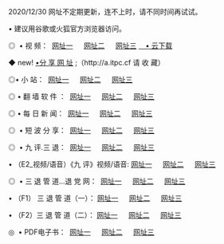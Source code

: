<p>2020/12/30 网址不定期更新，连不上时，请不同时间再试试。
<p>• 建议用谷歌或火狐官方浏览器访问。
<p>◎  • 视 频： 
<a href="http://hfi.guitarhaven.com/" target="_blank">网址一</a> 　 
<a href="http://hrt.guitarhaven.com/" target="_blank">网址二</a> 　 
<a href="http://hrt.guitarhaven.com/b.html" target="_blank">网址三</a>
<a href="https://yadi.sk/d/d0sUeAOpal3njw" target="_blank">　• 云下载 </a></p>
<p>◆ new! <a href="http://hpb.guitarhaven.com/a.html">•分 享 网 址</a> ;（http://a.itpc.cf 请 收 藏） </p>

<p>◎•  小 站：  
<a href="http://hfi.guitarhaven.com/f.html" target="_blank">网址一</a> 　 
<a href="http://hrt.guitarhaven.com/h.html" target="_blank">网址二</a> 　 
<a href="http://hrt.guitarhaven.com/k/" target="_blank">网址三</a></p><p>

<p>◎  • 翻 墙 软 件 ：  
<a href="http://hfi.guitarhaven.com/ff/" target="_blank">网址一</a> 　 
<a href="http://hrt.guitarhaven.com/s/read/a1_nd.html" target="_blank">网址二</a> 　 
<a href="http://hrt.guitarhaven.com/ff/index.html" target="_blank">网址三</a></p>
<p>◎  • 每 日 新 闻：  
<a href="http://hfi.guitarhaven.com/day/" target="_blank">网址一</a> 　 
<a href="http://hrt.guitarhaven.com/day/" target="_blank">网址二</a> 　 
<a href="http://hrt.guitarhaven.com/day/index.html" target="_blank">网址三</a></p>
<p>◎   • 短 波 分 享：  
<a href="http://hfi.guitarhaven.com/h/" target="_blank">网址一</a> 　 
<a href="http://hrt.guitarhaven.com/h/" target="_blank">网址二</a> 　 
<a href="http://hrt.guitarhaven.com/h/index.html" target="_blank">网址三</a></p>
<p>◎   • 九 评.三 退：  
<a href="http://hfi.guitarhaven.com/t/" target="_blank">网址一</a> 　 
<a href="http://hrt.guitarhaven.com/v2/index.html" target="_blank">网址二</a> 　 
<a href="http://hrt.guitarhaven.com/tt/index.html" target="_blank">网址三</a> 　</p>
<p>  • （E2_视频/语音）《九 评》视频/语音: 
<a href="http://hrt.guitarhaven.com/7738.html" target="_blank">网址一</a> 　 
<a href="http://hrt.guitarhaven.com/7614.html" target="_blank">网址二</a> 　 
<a href="http://hrt.guitarhaven.com/7633.html" target="_blank">网址三</a></p>
<p>◎   • 三 退 管 道...退 党 网：  
<a href="http://hfi.guitarhaven.com/go/td1.html" target="_blank">网址一</a> 　 
<a href="http://hrt.guitarhaven.com/go/td2.html" target="_blank">网址二</a> 　 
<a href="http://hrt.guitarhaven.com/go/td3.html" target="_blank">网址三</a></p>
<p>  • （F1） 三 退 管 道（一）： 
<a href="http://hfi.guitarhaven.com/dd/" target="_blank">网址一</a> 　 
<a href="http://hrt.guitarhaven.com/s/read/a1_tdx.html" target="_blank">网址二</a> 　 
<a href="http://hrt.guitarhaven.com/dd/" target="_blank">网址三</a></p>
<p>  • （F2）三 退 管 道（二）： 
<a href="http://hrt.guitarhaven.com/d/" target="_blank">网址一</a> 　 
<a href="http://hfi.guitarhaven.com/d/index.html" target="_blank">网址二</a> 　 
<a href="http://hrt.guitarhaven.com/d/" target="_blank">网址三</a></p>
<p>◎   • PDF电子书：  
<a href="http://hfi.guitarhaven.com/p/" target="_blank">网址一</a> 　 
<a href="http://hrt.guitarhaven.com/p/index.html" target="_blank">网址二</a> 　 
<a href="http://hrt.guitarhaven.com/p/" target="_blank">网址三</a></p>
